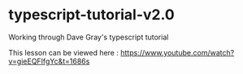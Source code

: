 # typescript-tutorial-v2.0
Working through Dave Gray's typescript tutorial

This lesson can be viewed here : https://www.youtube.com/watch?v=gieEQFIfgYc&t=1686s
